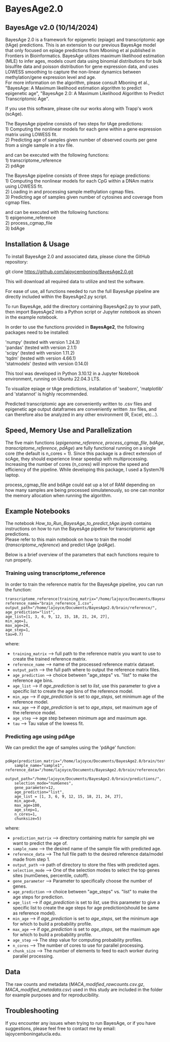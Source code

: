 # BayesAge2.0

## BayesAge v2.0 (10/14/2024)

BayesAge 2.0 is a framework for epigenetic (epiage) and transcriptomic age (tAge) predictions. This is an extension to our previous BayesAge model that only focused on epiage predictions from Mboning et al published in Frontiers in Bioinformatics. 
BayesAge utilizes maximum likelihood estimation (MLE) to infer ages, models count data using binomial distributions for bulk bisulfite data and poisson distribution for gene expression data, and uses LOWESS smoothing to capture the non-linear dynamics between methylation/gene expression level and age.<br>
For more information on the algorithm, please consult Mboning et al., "BayesAge: A Maximum likelihood estimation algorithm to predict epigenetic age", "BayesAge 2.0: A Maximum Likelihood Algorithm to Predict Transcriptomic Age". <br>

If you use this software, please cite our works along with Trapp's work (scAge).

The BayesAge pipeline consists of two steps for tAge predictions: <br>
    1) Computing the nonlinear models for each gene within a gene expression matrix using LOWESS fit. <br>
    2) Predicting age of samples given number of observed counts per gene from a single sample in a tsv file. <br>

and can be executed with the following functions: <br>
    1) transcriptome_reference <br>
    2) pdAge <br>
    
The BayesAge pipeline consists of three steps for epiage predictions: <br>
    1) Computing the nonlinear models for each CpG within a DNAm matrix using LOWESS fit. <br>
    2) Loading in and processing sample methylation cgmap files.  <br>
    3) Predicting age of samples given number of cytosines and coverage from cgmap files.

and can be executed with the following functions: <br>
    1) epigenome_reference <br>
    2) process_cgmap_file <br>
    3) bdAge <br>  

## Installation & Usage <br>

To install BayesAge 2.0 and associated data, please clone the GitHub repository:

git clone https://github.com/lajoycemboning/BayesAge2.0.git

This will download all required data to utilize and test the software.

For ease of use, all functions needed to run the full BayesAge pipeline are directly included within the BayesAge2.py script. <br>

To run BayesAge, add the directory containing BayesAge2.py to your path, then import BayesAge2 into a Python script or Jupyter notebook as shown in the example notebook.

In order to use the functions provided in <b>BayesAge2</b>, the following packages need to be installed:

'numpy' (tested with version 1.24.3) <br>
'pandas' (tested with version 2.1.1) <br>
'scipy' (tested with version 1.11.2) <br>
'tqdm' (tested with version 4.66.1) <br>
'statmodels' (tested with version 0.14.0) <br>

This tool was developed in Python 3.10.12 in a Jupyter Notebook environment, running on Ubuntu 22.04.3 LTS.

To visualize epiage or tAge predictions, installation of 'seaborn', 'matplotlib' and 'statannot' is highly recommended.

Predicted transcriptomic age are conveniently written to .csv files and epigenetic age output dataframes are conveniently written .tsv files, and can therefore also be analyzed in any other environment (R, Excel, etc...).

## Speed, Memory Use and Parallelization <br>
The five main functions (*epigenome_reference*, *process_cgmap_file*, *bdAge*, *transcriptome_reference*, *pdAge*) are fully functional running on a single core (the default is n_cores = 1). Since this package is a direct extension of scAge, they should experience linear speedup with multiprocessing. Increasing the number of cores (n_cores) will improve the speed and efficiency of the pipeline. While developing this package, I used a System76 laptop.

process_cgmap_file and bdAge could eat up a lot of RAM depending on how many samples are being processed simulatenously, so one can monitor the memory allocation when running the algorithm.

## Example Notebooks <br>
The notebook *How_to_Run_BayesAge_to_predict_tAge.ipynb* contains instructions on how to run the BayesAge pipeline for transcriptomic age predictions.<br>
Please refer to this main notebook on how to train the model (*transcriptome_reference*) and predict tAge (*pdAge*). <br>

Below is a brief overview of the parameters that each functions require to run properly.

### Training using transcriptome_reference <br>

In order to train the reference matrix for the BayesAge pipeline, you can run the function:

```
transcriptome_reference(training_matrix="/home/lajoyce/Documents/BayesAge2.0/brain/loocv_sample/brain_sample_1.csv",
reference_name="brain_reference_1.csv",
output_path="/home/lajoyce/Documents/BayesAge2.0/brain/reference/",
age_prediction="list",
age_list=[1, 3, 6, 9, 12, 15, 18, 21, 24, 27],
min_age=1,
max_age=24,
age_step=1,
tau=0.7)
```
where: 
* `training_matrix` --> full path to the reference matrix you want to use to create the trained reference matrix. <br>
* `reference_name` --> name of the processed reference matrix dataset. <br>
* `output_path` --> the full path where to output the reference matrix files. <br>
* `age_prediction` --> choice between "age_steps" vs. "list" to make the reference age bins. <br>
* `age_list` --> if *age_prediction* is set to *list*, use this parameter to give a specific list to create the age bins of the reference model. <br>
* `min_age` --> if *age_prediction* is set to *age_steps*, set minimum age of the reference model. <br>
* `max_age` --> if *age_prediction* is set to *age_steps*, set maximum age of the reference model. <br>
* `age_step` --> age step between minimum age and maximum age. <br>
* `tau` --> Tau value of the lowess fit. <br>

### Predicting age using pdAge <br>

We can predict the age of samples using the 'pdAge' function:

```
 pdAge(prediction_matrix="/home/lajoyce/Documents/BayesAge2.0/brain/test/sample1.csv",
    sample_name="sample1",
reference_data="/home/lajoyce/Documents/BayesAge2.0/brain/reference/brain_reference_sample",
    output_path="/home/lajoyce/Documents/BayesAge2.0/brain/predictions/",
    selection_mode="numGenes",
    gene_parameter=12,
    age_prediction="list",
    age_list = [1, 3, 6, 9, 12, 15, 18, 21, 24, 27],
    min_age=0,
    max_age=100,
    age_step=1,
    n_cores=1,
    chunksize=5)
```
where:
* `prediction_matrix` --> directory containing matrix for sample phi we want to predict the age of.
* `sample_name` --> the desired name of the sample file with predicted age.
* `reference_data` --> The full file path to the desired reference data/model made from step 1.
* `output_path` --> path of directory to store the files with predicted ages.
* `selection_mode` --> One of the selection modes to select the top genes sites (numGenes, percentile, cutoff).
* `gene_parameter` --> Parameter to specifically choose the number of genes.
* `age_prediction` --> choice between "age_steps" vs. "list" to make the age steps for prediction.
* `age_list` --> if *age_prediction* is set to *list*, use this parameter to give a specific list to create the age steps for age prediction(should be same as reference model). <br>
* `min_age` --> if *age_prediction* is set to *age_steps*, set the minimum age for which to build a probability profile.
* `max_age` --> if *age_prediction* is set to *age_steps*, set the maximum age for which to build a probability profile.
* `age_step` --> The step value for computing probability profiles.
* `n_cores` --> The number of cores to use for parallel processing.
* `chunk_size` --> The number of elements to feed to each worker during parallel processing.

## Data <br>
The raw counts and metadata (*MACA_modified_rawcounts.csv.gz*, *MACA_modified_metadata.csv*) used in this study are included in the folder for example purposes and for reproducibility.

## Troubleshooting <br>

If you encounter any issues when trying to run BayesAge, or if you have suggestions, please feel free to contact me by email: lajoycemboningatucla.edu.

